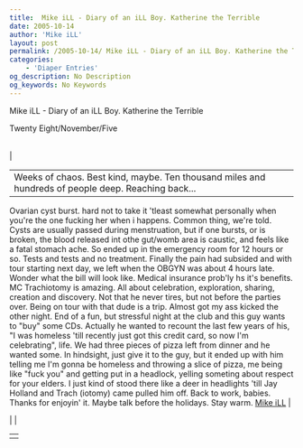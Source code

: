 ```yaml
---
title:  Mike iLL - Diary of an iLL Boy. Katherine the Terrible
date: 2005-10-14
author: 'Mike iLL'
layout: post
permalink: /2005-10-14/ Mike iLL - Diary of an iLL Boy. Katherine the Terrible
categories:
    - 'Diaper Entries'
og_description: No Description
og_keywords: No Keywords
---
```

<style>
body {
  background-color: ;
  color: ;
}
a {
  color: ;
}
a:active {
  color: ;
}
a:visited {
  color: ;
}
</style>

   Mike iLL - Diary of an iLL Boy. Katherine the Terrible  
<!--
google\_ad\_client = "pub-7092652543555559";
google\_alternate\_ad\_url = "http://www.obliteration.com/O\_site/thought/Mikeb/click.htm";
google\_ad\_width = 120;
google\_ad\_height = 600;
google\_ad\_format = "120x600\_as";
google\_ad\_channel ="";
google\_ad\_type = "text";
google\_color\_border = ["F9DFF9","DFF2FD","B0E0E6"];
google\_color\_bg = ["F9DFF9","DFF2FD","FFFFFF"];
google\_color\_link = ["0000CC","0000CC","000000"];
google\_color\_url = ["008000","008000","336699"];
google\_color\_text = ["000000","000000","333333"];
//-->
 

Twenty Eight/November/Five


|  |  |  |
| --- | --- | --- |
| 

|  |
| --- |
| Weeks of chaos. Best kind, maybe. Ten thousand miles and hundreds of people deep. Reaching back...
 Ovarian cyst burst. hard not to take it 'tleast somewhat personally when you're the one fucking her when i happens. Common thing, we're told. Cysts are usually passed during menstruation, but if one bursts, or is broken, the blood released int othe gut/womb area is caustic, and feels like a fatal stomach ache.
So ended up in the emergency room for 12 hours or so. Tests and tests and no treatment. Finally the pain had subsided and with tour starting next day, we left when the OBGYN was about 4 hours late. Wonder what the bill will look like. Medical insurance prob'ly hs it's benefits.
MC Trachiotomy is amazing. All about celebration, exploration, sharing, creation and discovery. Not that he never tires, but not before the parties over. Being on tour with that dude is a trip.
Almost got my ass kicked the other night. End of a fun, but stressful night at the club and this guy wants to "buy" some CDs. Actually he wanted to recount the last few years of his, "I was homeless 'till recently just got this credit card, so now I'm celebrating", life.
We had three pieces of pizza left from dinner and he wanted some. In hindsight, just give it to the guy, but it ended up with him telling me I'm gonna be homeless and throwing a slice of pizza, me being like "fuck you" and getting put in a headlock, yelling someting about respect for your elders. I just kind of stood there like a deer in headlights 'till Jay Holland and Trach (iotomy) came pulled him off.
Back to work, babies. Thanks for enjoyin' it. Maybe talk before the holidays.
Stay warm.
[Mike iLL](mailto:mike@obliteration.com)
 |

 | 
 |

   


|  |
| --- |
|   |

   
   
   
   
  

